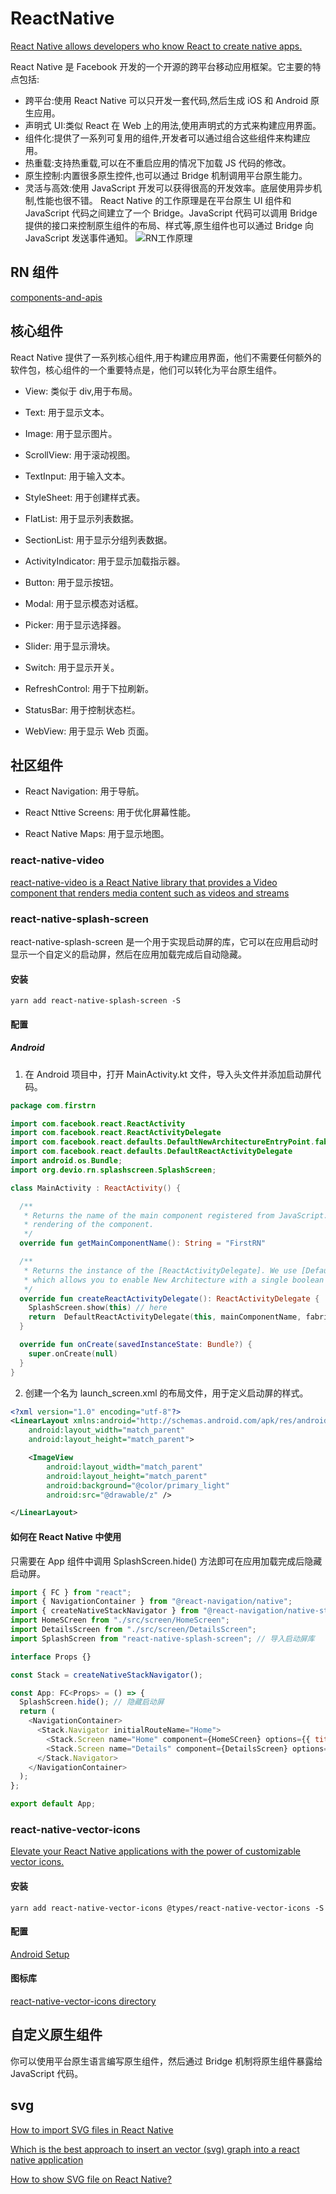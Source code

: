# ReactNative

[React Native allows developers who know React to create native apps.](https://reactnative.dev/docs/environment-setup)

React Native 是 Facebook 开发的一个开源的跨平台移动应用框架。它主要的特点包括:

- 跨平台:使用 React Native 可以只开发一套代码,然后生成 iOS 和 Android 原生应用。
- 声明式 UI:类似 React 在 Web 上的用法,使用声明式的方式来构建应用界面。
- 组件化:提供了一系列可复用的组件,开发者可以通过组合这些组件来构建应用。
- 热重载:支持热重载,可以在不重启应用的情况下加载 JS 代码的修改。
- 原生控制:内置很多原生控件,也可以通过 Bridge 机制调用平台原生能力。
- 灵活与高效:使用 JavaScript 开发可以获得很高的开发效率。底层使用异步机制,性能也很不错。
  React Native 的工作原理是在平台原生 UI 组件和 JavaScript 代码之间建立了一个 Bridge。JavaScript 代码可以调用 Bridge 提供的接口来控制原生组件的布局、样式等,原生组件也可以通过 Bridge 向 JavaScript 发送事件通知。
  ![RN工作原理](/RN/RNWorkPrinciple.png)

## RN 组件

[components-and-apis](https://reactnative.dev/docs/components-and-apis)

## 核心组件

React Native 提供了一系列核心组件,用于构建应用界面，他们不需要任何额外的软件包，核心组件的一个重要特点是，他们可以转化为平台原生组件。

- View: 类似于 div,用于布局。

- Text: 用于显示文本。

- Image: 用于显示图片。

- ScrollView: 用于滚动视图。

- TextInput: 用于输入文本。

- StyleSheet: 用于创建样式表。

- FlatList: 用于显示列表数据。

- SectionList: 用于显示分组列表数据。

- ActivityIndicator: 用于显示加载指示器。

- Button: 用于显示按钮。

- Modal: 用于显示模态对话框。

- Picker: 用于显示选择器。

- Slider: 用于显示滑块。

- Switch: 用于显示开关。

- RefreshControl: 用于下拉刷新。

- StatusBar: 用于控制状态栏。

- WebView: 用于显示 Web 页面。

## 社区组件

- React Navigation: 用于导航。

- React Nttive Screens: 用于优化屏幕性能。

- React Native Maps: 用于显示地图。

### react-native-video

[react-native-video is a React Native library that provides a Video component that renders media content such as videos and streams](https://thewidlarzgroup.github.io/react-native-video#about)

### react-native-splash-screen

react-native-splash-screen 是一个用于实现启动屏的库，它可以在应用启动时显示一个自定义的启动屏，然后在应用加载完成后自动隐藏。

#### 安装

```shell
yarn add react-native-splash-screen -S
```

#### 配置

##### Android

1.  在 Android 项目中，打开 MainActivity.kt 文件，导入头文件并添加启动屏代码。

```kotlin
package com.firstrn

import com.facebook.react.ReactActivity
import com.facebook.react.ReactActivityDelegate
import com.facebook.react.defaults.DefaultNewArchitectureEntryPoint.fabricEnabled
import com.facebook.react.defaults.DefaultReactActivityDelegate
import android.os.Bundle;
import org.devio.rn.splashscreen.SplashScreen;

class MainActivity : ReactActivity() {

  /**
   * Returns the name of the main component registered from JavaScript. This is used to schedule
   * rendering of the component.
   */
  override fun getMainComponentName(): String = "FirstRN"

  /**
   * Returns the instance of the [ReactActivityDelegate]. We use [DefaultReactActivityDelegate]
   * which allows you to enable New Architecture with a single boolean flags [fabricEnabled]
   */
  override fun createReactActivityDelegate(): ReactActivityDelegate {
    SplashScreen.show(this) // here
    return  DefaultReactActivityDelegate(this, mainComponentName, fabricEnabled)
  }

  override fun onCreate(savedInstanceState: Bundle?) {
    super.onCreate(null)
  }
}
```

2. 创建一个名为 launch_screen.xml 的布局文件，用于定义启动屏的样式。

```xml
<?xml version="1.0" encoding="utf-8"?>
<LinearLayout xmlns:android="http://schemas.android.com/apk/res/android"
    android:layout_width="match_parent"
    android:layout_height="match_parent">

    <ImageView
        android:layout_width="match_parent"
        android:layout_height="match_parent"
        android:background="@color/primary_light"
        android:src="@drawable/z" />

</LinearLayout>
```

#### 如何在 React Native 中使用

只需要在 App 组件中调用 SplashScreen.hide() 方法即可在应用加载完成后隐藏启动屏。

```javascript
import { FC } from "react";
import { NavigationContainer } from "@react-navigation/native";
import { createNativeStackNavigator } from "@react-navigation/native-stack";
import HomeSCreen from "./src/screen/HomeScreen";
import DetailsScreen from "./src/screen/DetailsScreen";
import SplashScreen from "react-native-splash-screen"; // 导入启动屏库

interface Props {}

const Stack = createNativeStackNavigator();

const App: FC<Props> = () => {
  SplashScreen.hide(); // 隐藏启动屏
  return (
    <NavigationContainer>
      <Stack.Navigator initialRouteName="Home">
        <Stack.Screen name="Home" component={HomeSCreen} options={{ title: "Home" }} />
        <Stack.Screen name="Details" component={DetailsScreen} options={{ title: "Details Title" }} />
      </Stack.Navigator>
    </NavigationContainer>
  );
};

export default App;
```

### react-native-vector-icons

[Elevate your React Native applications with the power of customizable vector icons.](https://github.com/oblador/react-native-vector-icons)

#### 安装

```shell
yarn add react-native-vector-icons @types/react-native-vector-icons -S
```

#### 配置

[Android Setup](https://github.com/oblador/react-native-vector-icons?tab=readme-ov-file#android-setup)

#### 图标库

[react-native-vector-icons directory](https://oblador.github.io/react-native-vector-icons/)

## 自定义原生组件

你可以使用平台原生语言编写原生组件，然后通过 Bridge 机制将原生组件暴露给 JavaScript 代码。

## svg

[How to import SVG files in React Native](https://blog.logrocket.com/use-svgs-react-native-tutorial/)

[Which is the best approach to insert an vector (svg) graph into a react native application](https://stackoverflow.com/questions/49951885/which-is-the-best-approach-to-insert-an-vector-svg-graph-into-a-react-native-a/49952050#49952050)

[How to show SVG file on React Native?](https://stackoverflow.com/questions/38830568/how-to-show-svg-file-on-react-native)
